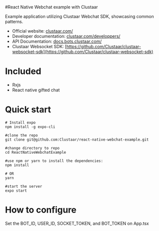 #React Native Webchat example with Clustaar

Example application utilizing Clustaar Webchat SDK, showcasing common patterns. 

* Official website: [clustaar.com/](https://clustaar.com/)
* Developer documentation: [clustaar.com/developpers/](https://clustaar.com/developpers/)
* API Documentation: [docs.bots.clustaar.com/](http://docs.bots.clustaar.com/)
* Clustaar Websocket SDK: [https://github.com/Clustaar/clustaar-websocket-sdk](https://github.com/Clustaar/clustaar-websocket-sdk)

# Included
* Rxjs
* React native gifted chat

# Quick start

```
# Install expo
npm install -g expo-cli

#clone the repo
git clone git@github.com:Clustaar/react-native-webchat-example.git

#change directory to repo
cd ReactNativeWebchatExample

#use npm or yarn to install the dependencies:
npm install

# OR
yarn

#start the server
expo start
```

# How to configure

Set the BOT_ID, USER_ID, SOCKET_TOKEN, and BOT_TOKEN on App.tsx




